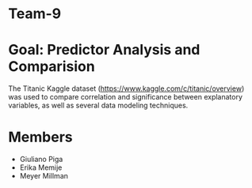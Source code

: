 # Team-9
# Goal: Predictor Analysis and Comparision 
The Titanic Kaggle dataset (https://www.kaggle.com/c/titanic/overview) was used to compare correlation and significance between explanatory variables, as well as several data modeling techniques.

# Members
* Giuliano Piga
* Erika Memije
* Meyer Millman
